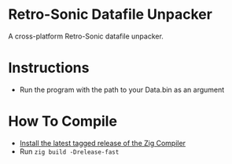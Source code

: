 # Retro-Sonic Datafile Unpacker
A cross-platform Retro-Sonic datafile unpacker.

# Instructions
- Run the program with the path to your Data.bin as an argument

# How To Compile
- [Install the latest tagged release of the Zig Compiler](https://ziglang.org/learn/getting-started/)
- Run `zig build -Drelease-fast`
